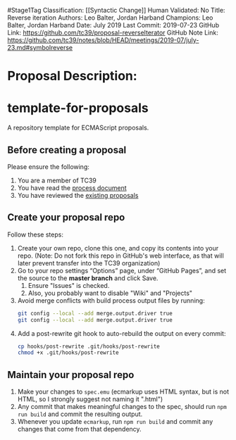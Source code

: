 #Stage1Tag
Classification: [[Syntactic Change]]
Human Validated: No
Title: Reverse iteration
Authors: Leo Balter, Jordan Harband
Champions: Leo Balter, Jordan Harband
Date: July 2019
Last Commit: 2019-07-23
GitHub Link: https://github.com/tc39/proposal-reverseIterator
GitHub Note Link: https://github.com/tc39/notes/blob/HEAD/meetings/2019-07/july-23.md#symbolreverse

# Proposal Description:
# template-for-proposals

A repository template for ECMAScript proposals.

## Before creating a proposal

Please ensure the following:
  1. You are a member of TC39
  1. You have read the [process document](https://tc39.github.io/process-document/)
  1. You have reviewed the [existing proposals](https://github.com/tc39/proposals/)

## Create your proposal repo

Follow these steps:
  1.  Create your own repo, clone this one, and copy its contents into your repo. (Note: Do not fork this repo in GitHub's web interface, as that will later prevent transfer into the TC39 organization)
  1.  Go to your repo settings “Options” page, under “GitHub Pages”, and set the source to the **master branch** and click Save.
      1. Ensure "Issues" is checked.
      1. Also, you probably want to disable "Wiki" and "Projects"
  1.  Avoid merge conflicts with build process output files by running:
      ```sh
      git config --local --add merge.output.driver true
      git config --local --add merge.output.driver true
      ```
  1.  Add a post-rewrite git hook to auto-rebuild the output on every commit:
      ```sh
      cp hooks/post-rewrite .git/hooks/post-rewrite
      chmod +x .git/hooks/post-rewrite
      ```

## Maintain your proposal repo

  1. Make your changes to `spec.emu` (ecmarkup uses HTML syntax, but is not HTML, so I strongly suggest not naming it ".html")
  1. Any commit that makes meaningful changes to the spec, should run `npm run build` and commit the resulting output.
  1. Whenever you update `ecmarkup`, run `npm run build` and commit any changes that come from that dependency.
